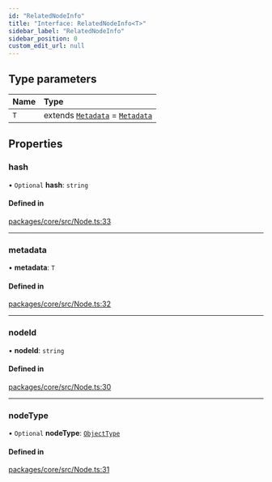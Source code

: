 ```yaml
---
id: "RelatedNodeInfo"
title: "Interface: RelatedNodeInfo<T>"
sidebar_label: "RelatedNodeInfo"
sidebar_position: 0
custom_edit_url: null
---
```


## Type parameters

| Name | Type                                                            |
| :--- | :-------------------------------------------------------------- |
| `T`  | extends [`Metadata`](../#metadata) = [`Metadata`](../#metadata) |

## Properties

### hash

• `Optional` **hash**: `string`

#### Defined in

[packages/core/src/Node.ts:33](https://github.com/run-llama/LlamaIndexTS/blob/f0be933/packages/core/src/Node.ts#L33)

---

### metadata

• **metadata**: `T`

#### Defined in

[packages/core/src/Node.ts:32](https://github.com/run-llama/LlamaIndexTS/blob/f0be933/packages/core/src/Node.ts#L32)

---

### nodeId

• **nodeId**: `string`

#### Defined in

[packages/core/src/Node.ts:30](https://github.com/run-llama/LlamaIndexTS/blob/f0be933/packages/core/src/Node.ts#L30)

---

### nodeType

• `Optional` **nodeType**: [`ObjectType`](../enums/ObjectType.md)

#### Defined in

[packages/core/src/Node.ts:31](https://github.com/run-llama/LlamaIndexTS/blob/f0be933/packages/core/src/Node.ts#L31)
